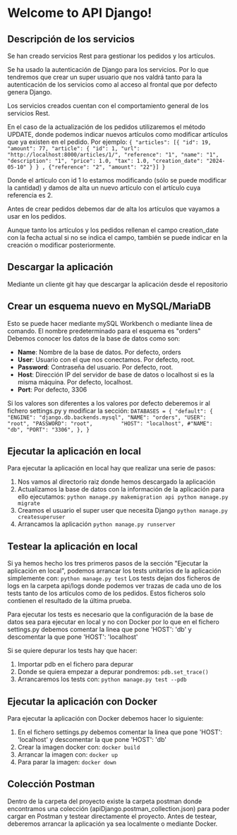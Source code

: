 # Welcome to API Django!

## Descripción de los servicios

Se han creado servicios Rest para gestionar los pedidos y los artículos. 

Se ha usado la autenticación de Django para los servicios. Por lo que tendremos que crear un super usuario que nos valdrá tanto para la autenticación de los servicios como al acceso al frontal que por defecto genera Django.

Los servicios creados cuentan con el comportamiento general de los servicios Rest.

En el caso de la actualización de los pedidos utilizaremos el método UPDATE, donde podemos indicar nuevos artículos como modificar artículos que ya existen en el pedido. Por ejemplo:
`
    { "articles": [{
                "id": 19,
                "amount": 77,
                "article": {
                    "id": 1,
                    "url": "http://localhost:8000/articles/1/",
                    "reference": "1",
                    "name": "1",
                    "description": "1",
                    "price": 1.0,
                    "tax": 1.0,
                    "creation_date": "2024-05-10"
                }
            }
        , {"reference": "2", "amount": "22"}]
    }
`

Donde el artículo con id 1 lo estamos modificando (sólo se puede modificar la cantidad) y damos de alta un nuevo artículo con el artículo cuya referencia es 2.

Antes de crear pedidos debemos dar de alta los artículos que vayamos a usar en los pedidos.

Aunque tanto los artículos y los pedidos rellenan el campo creation_date con la fecha actual si no se indica el campo, también se puede indicar en la creación o modificar posteriormente.

## Descargar la aplicación
Mediante un cliente git hay que descargar la aplicación desde el repositorio

## Crear un esquema nuevo en MySQL/MariaDB
Esto se puede hacer mediante mySQL Workbench o mediante línea de comando. El nombre predeterminado para el esquema es "orders"
Debemos conocer los datos de la base de datos como son:
 - **Name**: Nombre de la base de datos. Por defecto, orders
 - **User**: Usuario con el que nos conectamos. Por defecto, root.
 - **Password**: Contraseña del usuario. Por defecto, root.
 - **Host**: Dirección IP del servidor de base de datos o localhost si es la misma máquina. Por defecto, localhost.
 - **Port**: Por defecto, 3306

Si los valores son diferentes a los valores por defecto deberemos ir al fichero settings.py y modificar la sección:
`
        DATABASES = {
       "default": {
           "ENGINE": "django.db.backends.mysql",
           "NAME": "orders",
           "USER": "root",
           "PASSWORD": "root",        
           "HOST": "localhost",
           #"NAME": "db",
           "PORT": "3306",
       },
   }
`
## Ejecutar la aplicación en local
Para ejecutar la aplicación en local hay que realizar una serie de pasos:

 1. Nos vamos al directorio raiz donde hemos descargado la aplicación
 2. Actualizamos la base de datos con la información de la aplicación para ello ejecutamos:
`
    python manage.py makemigration api
    python manage.py migrate
`
 3. Creamos el usuario el super user que necesita Django
`
    python manage.py createsuperuser
`
 4. Arrancamos la aplicación
`
    python manage.py runserver
`
## Testear la aplicación en local
Si ya hemos hecho los tres primeros pasos de la sección "Ejecutar la aplicación en local", podemos arrancar los tests unitarios de la aplicación simplemente con:
`
    python manage.py test
`
Los tests dejan dos ficheros de logs en la carpeta api/logs donde podemos ver trazas de cada uno de los tests tanto de los artículos como de los pedidos. Estos ficheros solo contienen el resultado de la última prueba.

Para ejecutar los tests es necesario que la configuración de la base de datos sea para ejecutar en local y no con Docker por lo que en el fichero settings.py debemos comentar la linea que pone 'HOST': 'db' y descomentar la que pone 'HOST': 'localhost'

Si se quiere depurar los tests hay que hacer:
1. Importar pdb en el fichero para depurar
2. Donde se quiera empezar a depurar pondremos:
`
    pdb.set_trace()
`
3. Arrancaremos los tests con:
`
    python manage.py test --pdb
`
## Ejecutar la aplicación con Docker
Para ejecutar la aplicación con Docker debemos hacer lo siguiente:
1. En el fichero settings.py debemos comentar la linea que pone 'HOST': 'localhost' y descomentar la que pone 'HOST': 'db'
2. Crear la imagen docker con:
`
    docker build
`
3. Arrancar la imagen con:
`
    docker up
`
4. Para parar la imagen:
`
    docker down
`
## Colección Postman
Dentro de la carpeta del proyecto existe la carpeta postman donde encontramos una colección (apiDjango.postman_collection.json) para poder cargar en Postman y testear directamente el proyecto.
Antes de testear, deberemos arrancar la aplicación ya sea localmente o mediante Docker.
